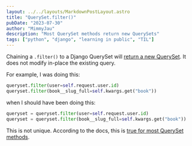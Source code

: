 ```yaml
---
layout: ../../layouts/MarkdownPostLayout.astro
title: "QuerySet.filter()"
pubDate: "2023-07-30"
author: "MimmyJau"
description: "Most QuerySet methods return new QuerySets"
tags: ["python", "django", "learning in public", "TIL"]
---
```


Chaining a `.filter()` to a Django QuerySet will [return a new QuerySet](https://docs.djangoproject.com/en/4.2/ref/models/querysets/#filter). It does not modify in-place the existing query.

For example, I was doing this:
``` python
queryset.filter(user=self.request.user.id)
queryset.filter(book__slug_full=self.kwargs.get("book"))
```

when I should have been doing this:
``` python
queryset = queryset.filter(user=self.request.user.id)
queryset = queryset.filter(book__slug_full=self.kwargs.get("book"))
```

This is not unique. According to the docs, this is [true for most QuerySet methods](https://docs.djangoproject.com/en/4.2/ref/models/querysets/#queryset-api).
